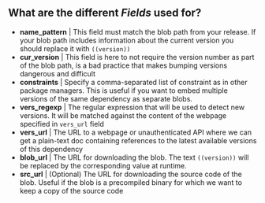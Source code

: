 ## What are the different _Fields_ used for?
- **name_pattern** | This field must match the blob path from your release. If your blob path includes information about the current version you should replace it with ``((version))``
- **cur_version** | This field is here to not require the version number as part of the blob path, is a bad practice that makes bumping versions dangerous and difficult
- **constraints** | Specify a comma-separated list of constraint as in other package managers. This is useful if you want to embed multiple versions of the same dependency as separate blobs.
- **vers_regexp** | The regular expression that will be used to detect new versions. It will be matched against the content of the webpage specified in `vers_url` field
- **vers_url**    | The URL to a webpage or unauthenticated API where we can get a plain-text doc containing references to the latest available versions of this dependency
- **blob_url**    | The URL for downloading the blob. The text `((version))` will be replaced by the corresponding value at runtime.
- **src_url**     | (Optional) The URL for downloading the source code of the blob. Useful if the blob is a precompiled binary for which we want to keep a copy of the source code
